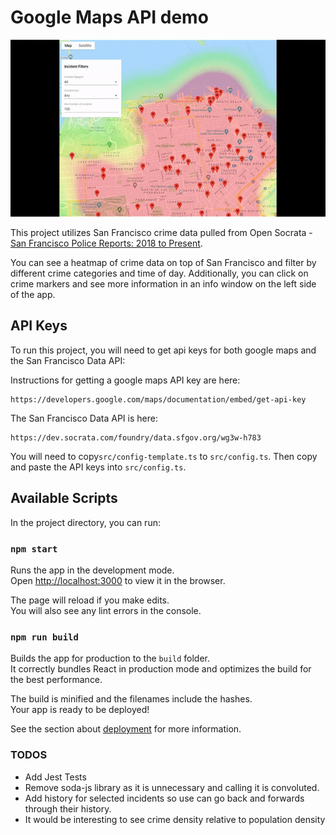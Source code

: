 # Google Maps API demo

![Image of API UI](gif-demo.gif "Image of App UI")

This project utilizes San Francisco crime data pulled from Open Socrata - [San Francisco Police Reports: 2018 to Present](https://dev.socrata.com/foundry/data.sfgov.org/wg3w-h783).

You can see a heatmap of crime data on top of San Francisco and filter by different crime categories and time of day. Additionally, you can click on crime markers and see
more information in an info window on the left side of the app.

## API Keys

To run this project, you will need to get api keys for both google maps and the San Francisco Data API:

Instructions for getting a google maps API key are here:

```
https://developers.google.com/maps/documentation/embed/get-api-key
```

The San Francisco Data API is here:
```
https://dev.socrata.com/foundry/data.sfgov.org/wg3w-h783
```

You will need to copy```src/config-template.ts``` to ```src/config.ts```. Then copy and paste the API keys into ```src/config.ts```.

## Available Scripts

In the project directory, you can run:

### `npm start`

Runs the app in the development mode.\
Open [http://localhost:3000](http://localhost:3000) to view it in the browser.

The page will reload if you make edits.\
You will also see any lint errors in the console.


### `npm run build`

Builds the app for production to the `build` folder.\
It correctly bundles React in production mode and optimizes the build for the best performance.

The build is minified and the filenames include the hashes.\
Your app is ready to be deployed!

See the section about [deployment](https://facebook.github.io/create-react-app/docs/deployment) for more information.

### TODOS

* Add Jest Tests
* Remove soda-js library as it is unnecessary and calling it is convoluted.
* Add history for selected incidents so use can go back and forwards through their history. 
* It would be interesting to see crime density relative to population density
